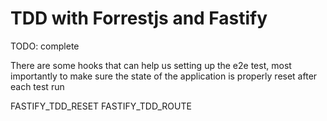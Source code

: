 # TDD with Forrestjs and Fastify

TODO: complete

There are some hooks that can help us setting up the e2e test, most importantly to make sure the state of the application is properly reset after each test run

FASTIFY_TDD_RESET
FASTIFY_TDD_ROUTE

